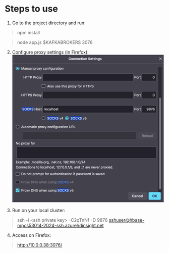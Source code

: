 # Steps to use

1. Go to the project directory and run:
> npm install

> node app.js $KAFKABROKERS 3076

2. Configure proxy settings (in Firefox):
![Proxy Settings](./firefox_proxy.png)

3. Run on your local cluster:
> ssh -i \<ssh private key> -C2qTnNf -D 9876 sshuser@hbase-mpcs53014-2024-ssh.azurehdinsight.net

4. Access on Firefox:
> http://10.0.0.38:3076/
